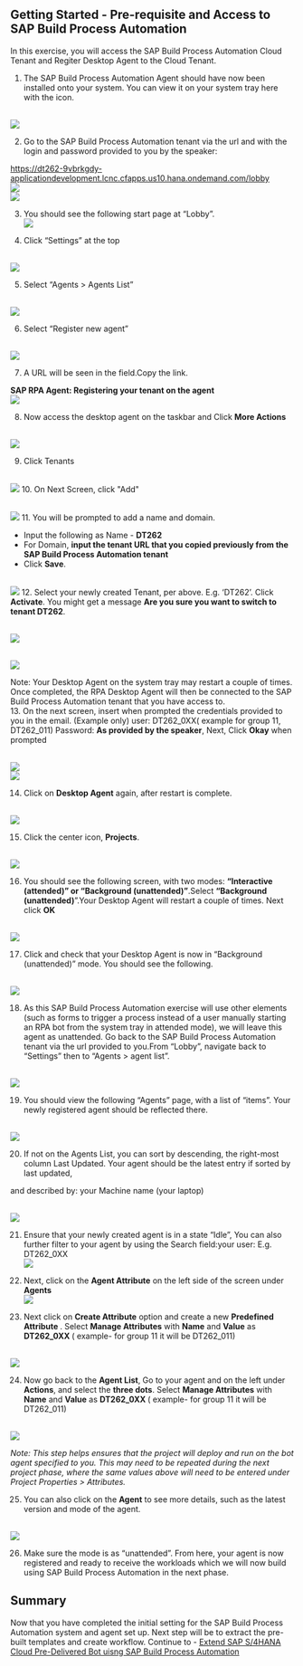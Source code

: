 ## Getting Started - Pre-requisite and Access to SAP Build Process Automation

In this exercise, you will access the SAP Build Process Automation Cloud Tenant and Regiter Desktop Agent to the Cloud Tenant.

1. The SAP Build Process Automation Agent should have now been installed onto your system. You can view it on your system tray here with the icon.

<br>![](/exercises/ex0/images/0_1.png)

2. Go to the SAP Build Process Automation tenant via the url and with the login and password provided to you by the speaker:

https://dt262-9vbrkgdy-applicationdevelopment.lcnc.cfapps.us10.hana.ondemand.com/lobby
<br>![](/exercises/ex0/images/0_2.png)
<br>![](/exercises/ex0/images/0_2_1.png)

3. You should see the following start page at “Lobby”.
<br>![](/exercises/ex0/images/0_3.png)

4. Click “Settings” at the top

<br>![](/exercises/ex0/images/0_4.png)

5. Select “Agents > Agents List”

<br>![](/exercises/ex0/images/0_5.png)

6. Select “Register new agent”

<br>![](/exercises/ex0/images/0_6.png)

7. A URL will be seen in the field.Copy the link.

<B>SAP RPA Agent: Registering your tenant on the agent</b>
<br>![](/exercises/ex0/images/0_7.png)

8. Now access the desktop agent on the taskbar and Click <b>More Actions</b>

<br>![](/exercises/ex0/images/0_8.png)

9. Click Tenants

<br>![](/exercises/ex0/images/0_9.png)
10. On Next Screen, click "Add"

<br>![](/exercises/ex0/images/0_10.png)
11. You will be prompted to add a name and domain.
- Input the following as Name - <b>DT262</b>
- For Domain, <b>input the tenant URL that you copied previously from the SAP Build Process Automation tenant</b>
- Click <b>Save</b>.

<br>![](/exercises/ex0/images/0_11.png)
12. Select your newly created Tenant, per above. E.g. ‘DT262’. Click <B>Activate</b>. You might get a message <b> Are you sure you want to switch to tenant DT262</b>.

<br>![](/exercises/ex0/images/0_12.png)

<br>![](/exercises/ex0/images/0_12_1.png)


Note: Your Desktop Agent on the system tray may restart a couple of times. Once completed, the RPA Desktop Agent will then be connected
to the SAP Build Process Automation tenant that you have access to.
<br>
13. On the next screen, insert when prompted the credentials provided to you in the email. (Example only) user: DT262_0XX( example for group 11, DT262_011) Password: <B>As provided by the speaker</b>, Next, Click <b>Okay</b> when prompted

<br>![](/exercises/ex0/images/0_13.png)
<br>![](/exercises/ex0/images/0_13_1.png)
  

 14. Click on <b>Desktop Agent</b> again, after restart is complete.

<br>![](/exercises/ex0/images/0_14.png)

 15. Click the center icon, <b>Projects</b>.

<br>![](/exercises/ex0/images/0_15.png)

16. You should see the following screen, with two modes: <B>“Interactive (attended)” or “Background (unattended)”</b>.Select <B>“Background (unattended)</b>”.Your Desktop Agent will restart a couple of times. Next click <b> OK</b> 

<br>![](/exercises/ex0/images/0_16.png)

17. Click and check that your Desktop Agent is now in “Background (unattended)” mode. You should see the following.

<br>![](/exercises/ex0/images/0_17.png)
  
18. As this SAP Build Process Automation exercise will use other elements (such as forms to trigger a process instead of a user manually starting an RPA bot from the system tray in attended mode), we will leave this agent as unattended. Go back to the SAP Build Process Automation tenant via the url provided to you.From “Lobby”, navigate back to “Settings” then to “Agents > agent list”.

<br>![](/exercises/ex0/images/0_18.png)

19. You should view the following “Agents” page, with a list of “items”. Your newly registered agent should be reflected there.

<br>![](/exercises/ex0/images/0_19.png)

20. If not on the Agents List, you can sort by descending, the right-most column Last Updated. Your agent should be the latest entry if sorted by last updated,

and described by: your Machine name (your laptop)

<br>![](/exercises/ex0/images/0_20.png)

21. Ensure that your newly created agent is in a state “Idle”, You can also further filter to your agent by using the Search field:your user: E.g. DT262_0XX
<br>![](/exercises/ex0/images/0_21.png)

22. Next, click on the <b> Agent Attribute</b> on the left side of the screen under <B> Agents</b>
<br>![](/exercises/ex0/images/0_22.png)
  
23. Next click on <b> Create Attribute</b> option and create a new <b>Predefined Attribute </b>.  Select <B>Manage Attributes</b> with <B> Name</b> and <b>Value</b> as <b>DT262_0XX </b> ( example- for group 11 it will be DT262_011)

<br>![](/exercises/ex0/images/0_23.png)

24. Now go back to the <b> Agent List</b>, Go to your agent  and on the left under <B>Actions</b>, and select the <B>three dots</b>. Select <B>Manage Attributes</b> with <B> Name</b> and <b>Value</b> as <b>DT262_0XX </b> ( example- for group 11 it will be DT262_011)
  
<br>![](/exercises/ex0/images/0_24.png)

<i>Note: This step helps ensures that the project will deploy and run on the bot agent specified to you. This may need to be repeated during the next project phase, where the same values above will need to be entered under Project Properties > Attributes.</i>

25. You can also click on the <B>Agent</b> to see more details, such as the latest version and mode of the agent.

<br>![](/exercises/ex0/images/0_25.png)

26. Make sure the mode is as “unattended”. From here, your agent is now registered and ready to receive the workloads which we will now build using SAP Build Process Automation in the next phase.

## Summary

Now that you have completed the initial setting for the SAP Build Process Automation system and agent set up. Next step will be to extract the pre-built templates and create workflow.
Continue to - [Extend SAP S/4HANA Cloud Pre-Delivered Bot uisng SAP Build Process Automation](../ex1/README.md)
